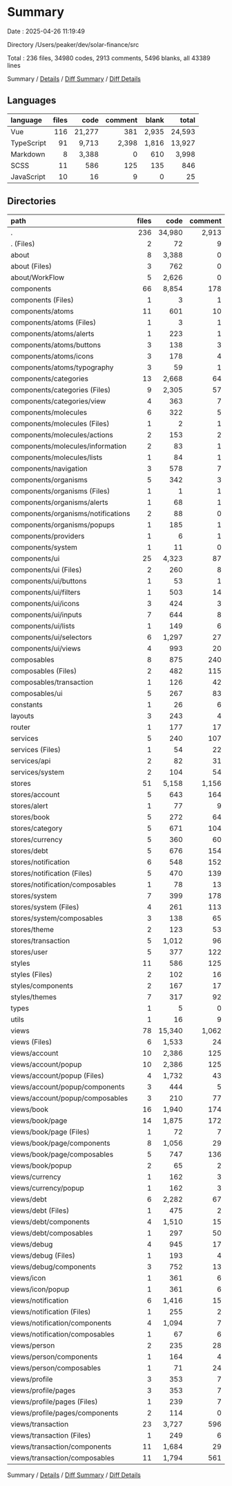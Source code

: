 # Summary

Date : 2025-04-26 11:19:49

Directory /Users/peaker/dev/solar-finance/src

Total : 236 files,  34980 codes, 2913 comments, 5496 blanks, all 43389 lines

Summary / [Details](details.md) / [Diff Summary](diff.md) / [Diff Details](diff-details.md)

## Languages
| language | files | code | comment | blank | total |
| :--- | ---: | ---: | ---: | ---: | ---: |
| Vue | 116 | 21,277 | 381 | 2,935 | 24,593 |
| TypeScript | 91 | 9,713 | 2,398 | 1,816 | 13,927 |
| Markdown | 8 | 3,388 | 0 | 610 | 3,998 |
| SCSS | 11 | 586 | 125 | 135 | 846 |
| JavaScript | 10 | 16 | 9 | 0 | 25 |

## Directories
| path | files | code | comment | blank | total |
| :--- | ---: | ---: | ---: | ---: | ---: |
| . | 236 | 34,980 | 2,913 | 5,496 | 43,389 |
| . (Files) | 2 | 72 | 9 | 9 | 90 |
| about | 8 | 3,388 | 0 | 610 | 3,998 |
| about (Files) | 3 | 762 | 0 | 152 | 914 |
| about/WorkFlow | 5 | 2,626 | 0 | 458 | 3,084 |
| components | 66 | 8,854 | 178 | 1,208 | 10,240 |
| components (Files) | 1 | 3 | 1 | 0 | 4 |
| components/atoms | 11 | 601 | 10 | 63 | 674 |
| components/atoms (Files) | 1 | 3 | 1 | 0 | 4 |
| components/atoms/alerts | 1 | 223 | 1 | 26 | 250 |
| components/atoms/buttons | 3 | 138 | 3 | 16 | 157 |
| components/atoms/icons | 3 | 178 | 4 | 13 | 195 |
| components/atoms/typography | 3 | 59 | 1 | 8 | 68 |
| components/categories | 13 | 2,668 | 64 | 403 | 3,135 |
| components/categories (Files) | 9 | 2,305 | 57 | 357 | 2,719 |
| components/categories/view | 4 | 363 | 7 | 46 | 416 |
| components/molecules | 6 | 322 | 5 | 32 | 359 |
| components/molecules (Files) | 1 | 2 | 1 | 0 | 3 |
| components/molecules/actions | 2 | 153 | 2 | 13 | 168 |
| components/molecules/information | 2 | 83 | 1 | 7 | 91 |
| components/molecules/lists | 1 | 84 | 1 | 12 | 97 |
| components/navigation | 3 | 578 | 7 | 61 | 646 |
| components/organisms | 5 | 342 | 3 | 39 | 384 |
| components/organisms (Files) | 1 | 1 | 1 | 0 | 2 |
| components/organisms/alerts | 1 | 68 | 1 | 11 | 80 |
| components/organisms/notifications | 2 | 88 | 0 | 5 | 93 |
| components/organisms/popups | 1 | 185 | 1 | 23 | 209 |
| components/providers | 1 | 6 | 1 | 1 | 8 |
| components/system | 1 | 11 | 0 | 3 | 14 |
| components/ui | 25 | 4,323 | 87 | 606 | 5,016 |
| components/ui (Files) | 2 | 260 | 8 | 32 | 300 |
| components/ui/buttons | 1 | 53 | 1 | 6 | 60 |
| components/ui/filters | 1 | 503 | 14 | 73 | 590 |
| components/ui/icons | 3 | 424 | 3 | 63 | 490 |
| components/ui/inputs | 7 | 644 | 8 | 90 | 742 |
| components/ui/lists | 1 | 149 | 6 | 20 | 175 |
| components/ui/selectors | 6 | 1,297 | 27 | 189 | 1,513 |
| components/ui/views | 4 | 993 | 20 | 133 | 1,146 |
| composables | 8 | 875 | 240 | 189 | 1,304 |
| composables (Files) | 2 | 482 | 115 | 102 | 699 |
| composables/transaction | 1 | 126 | 42 | 25 | 193 |
| composables/ui | 5 | 267 | 83 | 62 | 412 |
| constants | 1 | 26 | 6 | 6 | 38 |
| layouts | 3 | 243 | 4 | 34 | 281 |
| router | 1 | 177 | 17 | 10 | 204 |
| services | 5 | 240 | 107 | 70 | 417 |
| services (Files) | 1 | 54 | 22 | 11 | 87 |
| services/api | 2 | 82 | 31 | 36 | 149 |
| services/system | 2 | 104 | 54 | 23 | 181 |
| stores | 51 | 5,158 | 1,156 | 842 | 7,156 |
| stores/account | 5 | 643 | 164 | 119 | 926 |
| stores/alert | 1 | 77 | 9 | 15 | 101 |
| stores/book | 5 | 272 | 64 | 42 | 378 |
| stores/category | 5 | 671 | 104 | 120 | 895 |
| stores/currency | 5 | 360 | 60 | 69 | 489 |
| stores/debt | 5 | 676 | 154 | 115 | 945 |
| stores/notification | 6 | 548 | 152 | 91 | 791 |
| stores/notification (Files) | 5 | 470 | 139 | 79 | 688 |
| stores/notification/composables | 1 | 78 | 13 | 12 | 103 |
| stores/system | 7 | 399 | 178 | 91 | 668 |
| stores/system (Files) | 4 | 261 | 113 | 54 | 428 |
| stores/system/composables | 3 | 138 | 65 | 37 | 240 |
| stores/theme | 2 | 123 | 53 | 34 | 210 |
| stores/transaction | 5 | 1,012 | 96 | 76 | 1,184 |
| stores/user | 5 | 377 | 122 | 70 | 569 |
| styles | 11 | 586 | 125 | 135 | 846 |
| styles (Files) | 2 | 102 | 16 | 22 | 140 |
| styles/components | 2 | 167 | 17 | 28 | 212 |
| styles/themes | 7 | 317 | 92 | 85 | 494 |
| types | 1 | 5 | 0 | 0 | 5 |
| utils | 1 | 16 | 9 | 4 | 29 |
| views | 78 | 15,340 | 1,062 | 2,379 | 18,781 |
| views (Files) | 6 | 1,533 | 24 | 172 | 1,729 |
| views/account | 10 | 2,386 | 125 | 394 | 2,905 |
| views/account/popup | 10 | 2,386 | 125 | 394 | 2,905 |
| views/account/popup (Files) | 4 | 1,732 | 43 | 285 | 2,060 |
| views/account/popup/components | 3 | 444 | 5 | 69 | 518 |
| views/account/popup/composables | 3 | 210 | 77 | 40 | 327 |
| views/book | 16 | 1,940 | 174 | 391 | 2,505 |
| views/book/page | 14 | 1,875 | 172 | 381 | 2,428 |
| views/book/page (Files) | 1 | 72 | 7 | 17 | 96 |
| views/book/page/components | 8 | 1,056 | 29 | 181 | 1,266 |
| views/book/page/composables | 5 | 747 | 136 | 183 | 1,066 |
| views/book/popup | 2 | 65 | 2 | 10 | 77 |
| views/currency | 1 | 162 | 3 | 25 | 190 |
| views/currency/popup | 1 | 162 | 3 | 25 | 190 |
| views/debt | 6 | 2,282 | 67 | 368 | 2,717 |
| views/debt (Files) | 1 | 475 | 2 | 60 | 537 |
| views/debt/components | 4 | 1,510 | 15 | 232 | 1,757 |
| views/debt/composables | 1 | 297 | 50 | 76 | 423 |
| views/debug | 4 | 945 | 17 | 82 | 1,044 |
| views/debug (Files) | 1 | 193 | 4 | 23 | 220 |
| views/debug/components | 3 | 752 | 13 | 59 | 824 |
| views/icon | 1 | 361 | 6 | 52 | 419 |
| views/icon/popup | 1 | 361 | 6 | 52 | 419 |
| views/notification | 6 | 1,416 | 15 | 184 | 1,615 |
| views/notification (Files) | 1 | 255 | 2 | 42 | 299 |
| views/notification/components | 4 | 1,094 | 7 | 132 | 1,233 |
| views/notification/composables | 1 | 67 | 6 | 10 | 83 |
| views/person | 2 | 235 | 28 | 37 | 300 |
| views/person/components | 1 | 164 | 4 | 23 | 191 |
| views/person/composables | 1 | 71 | 24 | 14 | 109 |
| views/profile | 3 | 353 | 7 | 63 | 423 |
| views/profile/pages | 3 | 353 | 7 | 63 | 423 |
| views/profile/pages (Files) | 1 | 239 | 7 | 49 | 295 |
| views/profile/pages/components | 2 | 114 | 0 | 14 | 128 |
| views/transaction | 23 | 3,727 | 596 | 611 | 4,934 |
| views/transaction (Files) | 1 | 249 | 6 | 32 | 287 |
| views/transaction/components | 11 | 1,684 | 29 | 216 | 1,929 |
| views/transaction/composables | 11 | 1,794 | 561 | 363 | 2,718 |

Summary / [Details](details.md) / [Diff Summary](diff.md) / [Diff Details](diff-details.md)